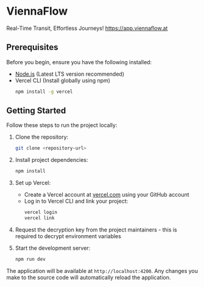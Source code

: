 # ViennaFlow
Real-Time Transit, Effortless Journeys!
https://app.viennaflow.at

## Prerequisites

Before you begin, ensure you have the following installed:
- [Node.js](https://nodejs.org/) (Latest LTS version recommended)
- Vercel CLI (Install globally using npm)
  ```bash
  npm install -g vercel
  ```

## Getting Started

Follow these steps to run the project locally:

1. Clone the repository:
   ```bash
   git clone <repository-url>
   ```

2. Install project dependencies:
   ```bash
   npm install
   ```

3. Set up Vercel:
   - Create a Vercel account at [vercel.com](https://vercel.com) using your GitHub account
   - Log in to Vercel CLI and link your project:
     ```bash
     vercel login
     vercel link
     ```

4. Request the decryption key from the project maintainers - this is required to decrypt environment variables

5. Start the development server:
   ```bash
   npm run dev
   ```

The application will be available at `http://localhost:4200`. Any changes you make to the source code will automatically reload the application.

